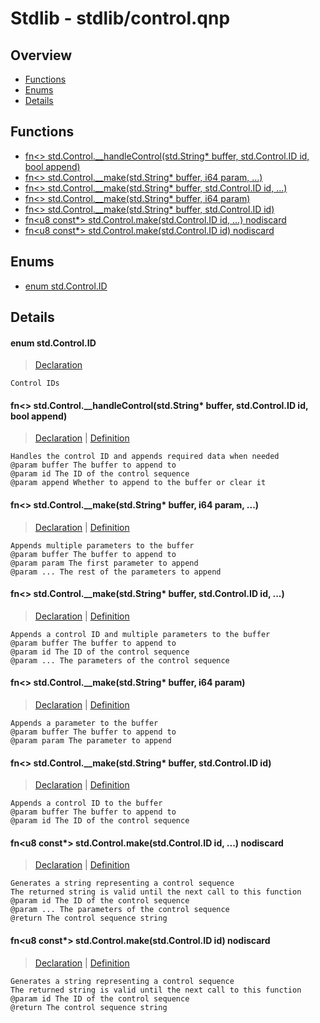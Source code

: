 
# Stdlib - stdlib/control.qnp

## Overview
 - [Functions](#functions)
 - [Enums](#enums)
 - [Details](#details)


## Functions
 - [fn\<\> std.Control.__handleControl(std.String* buffer, std.Control.ID id, bool append)](#ref_fc277bc37da7308c02e5e3378e9792de)
 - [fn\<\> std.Control.__make(std.String* buffer, i64 param, ...)](#ref_5238c0407e395a43605da6b9ed5b4d84)
 - [fn\<\> std.Control.__make(std.String* buffer, std.Control.ID id, ...)](#ref_0f668532f2c85d72775a8ce4861641e9)
 - [fn\<\> std.Control.__make(std.String* buffer, i64 param)](#ref_dfda18dcb7d9ad0fec2d3da3a0beb0c7)
 - [fn\<\> std.Control.__make(std.String* buffer, std.Control.ID id)](#ref_151f3b365300f2694b74ed5243090fb6)
 - [fn\<u8 const*\> std.Control.make(std.Control.ID id, ...) nodiscard](#ref_77bf99ba3c96a76c81dd4607c3d3e365)
 - [fn\<u8 const*\> std.Control.make(std.Control.ID id) nodiscard](#ref_b0d9c23984e1c1c38b50e2f5e34ee20e)

## Enums
 - [enum std.Control.ID](#ref_aca359a7b1179533e9299cbaf9dde206)

## Details
#### <a id="ref_aca359a7b1179533e9299cbaf9dde206"/>enum std.Control.ID
> [Declaration](/stdlib/control.qnp?plain=1#L10)
```qinp
Control IDs
```
#### <a id="ref_fc277bc37da7308c02e5e3378e9792de"/>fn\<\> std.Control.__handleControl(std.String* buffer, std.Control.ID id, bool append)
> [Declaration](/stdlib/control.qnp?plain=1#L56) | [Definition](/stdlib/control.qnp?plain=1#L98)
```qinp
Handles the control ID and appends required data when needed
@param buffer The buffer to append to
@param id The ID of the control sequence
@param append Whether to append to the buffer or clear it
```
#### <a id="ref_5238c0407e395a43605da6b9ed5b4d84"/>fn\<\> std.Control.__make(std.String* buffer, i64 param, ...)
> [Declaration](/stdlib/control.qnp?plain=1#L67) | [Definition](/stdlib/control.qnp?plain=1#L118)
```qinp
Appends multiple parameters to the buffer
@param buffer The buffer to append to
@param param The first parameter to append
@param ... The rest of the parameters to append
```
#### <a id="ref_0f668532f2c85d72775a8ce4861641e9"/>fn\<\> std.Control.__make(std.String* buffer, std.Control.ID id, ...)
> [Declaration](/stdlib/control.qnp?plain=1#L78) | [Definition](/stdlib/control.qnp?plain=1#L126)
```qinp
Appends a control ID and multiple parameters to the buffer
@param buffer The buffer to append to
@param id The ID of the control sequence
@param ... The parameters of the control sequence
```
#### <a id="ref_dfda18dcb7d9ad0fec2d3da3a0beb0c7"/>fn\<\> std.Control.__make(std.String* buffer, i64 param)
> [Declaration](/stdlib/control.qnp?plain=1#L61) | [Definition](/stdlib/control.qnp?plain=1#L114)
```qinp
Appends a parameter to the buffer
@param buffer The buffer to append to
@param param The parameter to append
```
#### <a id="ref_151f3b365300f2694b74ed5243090fb6"/>fn\<\> std.Control.__make(std.String* buffer, std.Control.ID id)
> [Declaration](/stdlib/control.qnp?plain=1#L72) | [Definition](/stdlib/control.qnp?plain=1#L123)
```qinp
Appends a control ID to the buffer
@param buffer The buffer to append to
@param id The ID of the control sequence
```
#### <a id="ref_77bf99ba3c96a76c81dd4607c3d3e365"/>fn\<u8 const*\> std.Control.make(std.Control.ID id, ...) nodiscard
> [Declaration](/stdlib/control.qnp?plain=1#L50) | [Definition](/stdlib/control.qnp?plain=1#L91)
```qinp
Generates a string representing a control sequence
The returned string is valid until the next call to this function
@param id The ID of the control sequence
@param ... The parameters of the control sequence
@return The control sequence string
```
#### <a id="ref_b0d9c23984e1c1c38b50e2f5e34ee20e"/>fn\<u8 const*\> std.Control.make(std.Control.ID id) nodiscard
> [Declaration](/stdlib/control.qnp?plain=1#L43) | [Definition](/stdlib/control.qnp?plain=1#L85)
```qinp
Generates a string representing a control sequence
The returned string is valid until the next call to this function
@param id The ID of the control sequence
@return The control sequence string
```

